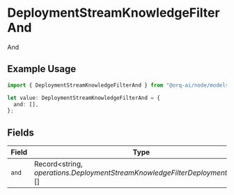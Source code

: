 # DeploymentStreamKnowledgeFilterAnd

And

## Example Usage

```typescript
import { DeploymentStreamKnowledgeFilterAnd } from "@orq-ai/node/models/operations";

let value: DeploymentStreamKnowledgeFilterAnd = {
  and: [],
};
```

## Fields

| Field                                                                        | Type                                                                         | Required                                                                     | Description                                                                  |
| ---------------------------------------------------------------------------- | ---------------------------------------------------------------------------- | ---------------------------------------------------------------------------- | ---------------------------------------------------------------------------- |
| `and`                                                                        | Record<string, *operations.DeploymentStreamKnowledgeFilterDeploymentsAnd*>[] | :heavy_check_mark:                                                           | N/A                                                                          |